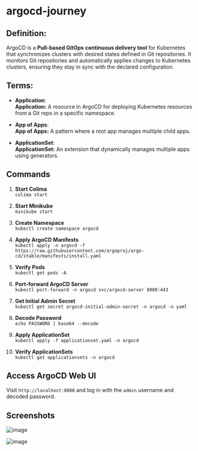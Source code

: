 # argocd-journey

## Definition:
ArgoCD is a **Pull-based GitOps continuous delivery tool** for Kubernetes that synchronizes clusters with desired states defined in Git repositories. It monitors Git repositories and automatically applies changes to Kubernetes clusters, ensuring they stay in sync with the declared configuration.


## Terms:
- **Application**:  
   **Application:** A resource in ArgoCD for deploying Kubernetes resources from a Git repo in a specific namespace.

- **App of Apps**:  
   **App of Apps:** A pattern where a root app manages multiple child apps.

- **ApplicationSet**:  
   **ApplicationSet:** An extension that dynamically manages multiple apps using generators.

## Commands

1. **Start Colima**  
   `colima start`

2. **Start Minikube**  
   `minikube start`

3. **Create Namespace**  
   `kubectl create namespace argocd`

4. **Apply ArgoCD Manifests**  
   `kubectl apply -n argocd -f https://raw.githubusercontent.com/argoproj/argo-cd/stable/manifests/install.yaml`

5. **Verify Pods**  
   `kubectl get pods -A`

6. **Port-forward ArgoCD Server**  
   `kubectl port-forward -n argocd svc/argocd-server 8080:443`

7. **Get Initial Admin Secret**  
   `kubectl get secret argocd-initial-admin-secret -n argocd -o yaml`

8. **Decode Password**  
   `echo PASSWORD | base64 --decode`

9. **Apply ApplicationSet**  
   `kubectl apply -f applicationset.yaml -n argocd`

10. **Verify ApplicationSets**  
    `kubectl get applicationsets -n argocd`

## Access ArgoCD Web UI

Visit `http://localhost:8080` and log in with the `admin` username and decoded password.

## Screenshots

![image](https://github.com/user-attachments/assets/bf0c8235-815c-498e-b84e-dcac8b2c8851)

![image](https://github.com/user-attachments/assets/f98cac04-17ba-4816-8725-1a973e7b5545)


